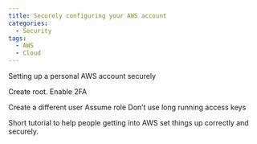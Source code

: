 ```yaml
---
title: Securely configuring your AWS account
categories:
  - Security
tags:
  - AWS
  - Cloud
---
```


Setting up a personal AWS account securely

Create root.
Enable 2FA

Create a different user
Assume role
Don’t use long running access keys

Short tutorial to help people getting into AWS set things up correctly and securely.
